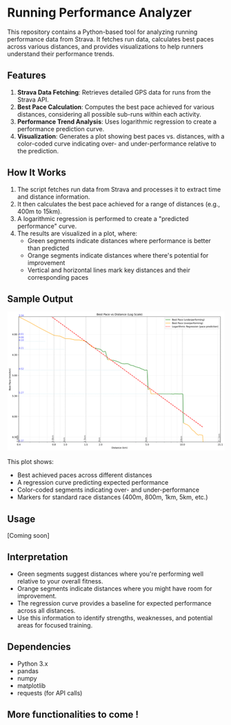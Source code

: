 # Running Performance Analyzer

This repository contains a Python-based tool for analyzing running performance data from Strava. It fetches run data, calculates best paces across various distances, and provides visualizations to help runners understand their performance trends.

## Features

1. **Strava Data Fetching**: Retrieves detailed GPS data for runs from the Strava API.
2. **Best Pace Calculation**: Computes the best pace achieved for various distances, considering all possible sub-runs within each activity.
3. **Performance Trend Analysis**: Uses logarithmic regression to create a performance prediction curve.
4. **Visualization**: Generates a plot showing best paces vs. distances, with a color-coded curve indicating over- and under-performance relative to the prediction.

## How It Works

1. The script fetches run data from Strava and processes it to extract time and distance information.
2. It then calculates the best pace achieved for a range of distances (e.g., 400m to 15km).
3. A logarithmic regression is performed to create a "predicted performance" curve.
4. The results are visualized in a plot, where:
   - Green segments indicate distances where performance is better than predicted
   - Orange segments indicate distances where there's potential for improvement
   - Vertical and horizontal lines mark key distances and their corresponding paces

## Sample Output

![Sample PR Analysis Plot](images/best_pace_vs_distance_log_min400_max15000_step100.png)

This plot shows:
- Best achieved paces across different distances
- A regression curve predicting expected performance
- Color-coded segments indicating over- and under-performance
- Markers for standard race distances (400m, 800m, 1km, 5km, etc.)

## Usage

[Coming soon]

## Interpretation

- Green segments suggest distances where you're performing well relative to your overall fitness.
- Orange segments indicate distances where you might have room for improvement.
- The regression curve provides a baseline for expected performance across all distances.
- Use this information to identify strengths, weaknesses, and potential areas for focused training.

## Dependencies

- Python 3.x
- pandas
- numpy
- matplotlib
- requests (for API calls)


## More functionalities to come !
